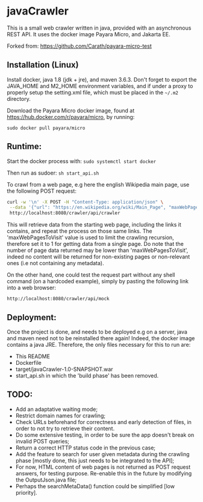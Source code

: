 # javaCrawler

This is a small web crawler written in java, provided with an asynchronous REST API. It uses the docker image Payara Micro, and Jakarta EE.

Forked from: <https://github.com/Carath/payara-micro-test>


## Installation (Linux)

Install docker, java 1.8 (jdk + jre), and maven 3.6.3. Don't forget to export the JAVA_HOME and M2_HOME environment variables, and if under a proxy to properly setup the setting.xml file, which must be placed in the ```~/.m2``` directory.

Download the Payara Micro docker image, found at <https://hub.docker.com/r/payara/micro>, by running:

```
sudo docker pull payara/micro
```


## Runtime:

Start the docker process with: ```sudo systemctl start docker```

Then run as sudoer: ```sh start_api.sh ```

To crawl from a web page, e.g here the english Wikipedia main page, use the following POST request:

```sh
curl -w '\n' -X POST -H "Content-Type: application/json" \
 --data '{"url": "https://en.wikipedia.org/wiki/Main_Page", "maxWebPagesToVisit": 3}' \
 http://localhost:8080/crawler/api/crawler
```

This will retrieve data from the starting web page, including the links it contains, and repeat the process on those same links. The 'maxWebPagesToVisit' value is used to limit the crawling recursion, therefore set it to 1 for getting data from a single page. Do note that the number of page data returned may be lower than 'maxWebPagesToVisit', indeed no content will be returned for non-existing pages or non-relevant ones (i.e not containing any metadata).

On the other hand, one could test the request part without any shell command (on a hardcoded example), simply by pasting the following link into a web browser:

```
http://localhost:8080/crawler/api/mock
```


## Deployment:

Once the project is done, and needs to be deployed e.g on a server, java and maven need not to be reinstalled there again! Indeed, the docker image contains a java JRE. Therefore, the only files necessary for this to run are:

- This README
- Dockerfile
- target/javaCrawler-1.0-SNAPSHOT.war
- start_api.sh in which the 'build phase' has been removed.


## TODO:

- Add an adaptative waiting mode;
- Restrict domain names for crawling;
- Check URLs beforehand for correctness and early detection of files, in order to not try to retrieve their content.
- Do some extensive testing, in order to be sure the app doesn't break on invalid POST queries;
- Return a correct HTTP status code in the previous case;
- Add the feature to search for user given metadata during the crawling phase [mostly done, this just needs to be integrated to the API];
- For now, HTML content of web pages is not returned as POST request answers, for testing purpose. Re-enable this in the future by modifying the OutputJson.java file;
- Perhaps the searchMetaData() function could be simplified [low priority].
